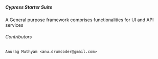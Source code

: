 ##### Cypress Starter Suite
A General purpose framework comprises functionalities for UI and API services

###### Contributors
```properties
Anurag Muthyam <anu.drumcoder@gmail.com>
```